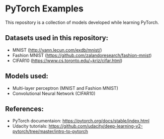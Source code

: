 # PyTorch Examples
This repository is a collection of models developed while learning PyTorch.

## Datasets used in this repository:

* MNIST (http://yann.lecun.com/exdb/mnist/)
* Fashion MNIST (https://github.com/zalandoresearch/fashion-mnist)
* CIFAR10 (https://www.cs.toronto.edu/~kriz/cifar.html)

## Models used:

* Multi-layer perceptron (MNIST and Fashion MNIST)
* Convolutional Neural Network (CIFAR10)

## References:
* PyTorch documentaion: https://pytorch.org/docs/stable/index.html
* Udacity tutorials: https://github.com/udacity/deep-learning-v2-pytorch/tree/master/intro-to-pytorch
